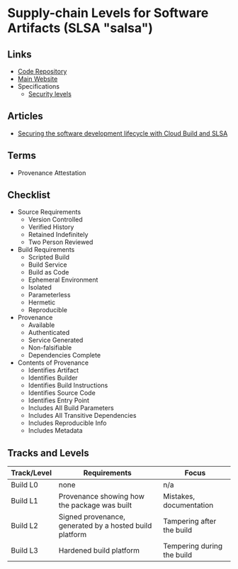 # Supply-chain Levels for Software Artifacts (SLSA "salsa")

<!--
https://github.com/oracle/macaron
https://github.com/kubernetes-sigs/tejolote
https://github.com/philips-labs/slsa-provenance-action
-->

## Links

- [Code Repository](https://github.com/slsa-framework/slsa)
- [Main Website](https://slsa.dev)
- Specifications
  - [Security levels](https://slsa.dev/spec/v0.1/levels)

## Articles

- [Securing the software development lifecycle with Cloud Build and SLSA](https://cloud.google.com/blog/products/application-development/google-introduces-slsa-framework)

## Terms

- Provenance Attestation

## Checklist

- Source Requirements
  - Version Controlled
  - Verified History
  - Retained Indefinitely
  - Two Person Reviewed
- Build Requirements
  - Scripted Build
  - Build Service
  - Build as Code
  - Ephemeral Environment
  - Isolated
  - Parameterless
  - Hermetic
  - Reproducible
- Provenance
  - Available
  - Authenticated
  - Service Generated
  - Non-falsifiable
  - Dependencies Complete
- Contents of Provenance
  - Identifies Artifact
  - Identifies Builder
  - Identifies Build Instructions
  - Identifies Source Code
  - Identifies Entry Point
  - Includes All Build Parameters
  - Includes All Transitive Dependencies
  - Includes Reproducible Info
  - Includes Metadata

## Tracks and Levels

| Track/Level | Requirements                                            | Focus                      |
| ----------- | ------------------------------------------------------- | -------------------------- |
| Build L0    | none                                                    | n/a                        |
| Build L1    | Provenance showing how the package was built            | Mistakes, documentation    |
| Build L2    | Signed provenance, generated by a hosted build platform | Tampering after the build  |
| Build L3    | Hardened build platform                                 | Tempering during the build |

<!-- ## Tips

###

```sh
docker buildx imagetools inspect <image> --format json | jq '.Provenance.SLSA'
``` -->
